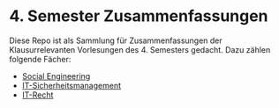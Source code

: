 # 4. Semester Zusammenfassungen

Diese Repo ist als Sammlung für Zusammenfassungen der Klausurrelevanten Vorlesungen des 4. Semesters gedacht. Dazu zählen folgende Fächer:
- [Social Engineering](./Social%20Engineering.md)
- [IT-Sicherheitsmanagement](./IT-Sicherheitsmanagement.md)
- [IT-Recht](./IT-Recht.md)